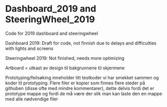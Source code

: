 # Dashboard_2019 and SteeringWheel_2019

Code for 2019 dashboard and steeringwheel

Dashboard 2019: Draft for code, not finnish due to delays and difficulties with lights and screens

Steeringwheel 2019: Not finished, needs more optimizing

Artboard = utkast av design til bakgrunnene til skjermene

Prototyping/feilsøking inneholder litt testkoder vi har smekket sammen og koder til prototyping. Flere filer er kopier som finnes flere steder på githuben (disse ofte med mindre kommentarer), dette delvis fordi det er prototype mappe og fordi de må være der slik man kan laste den en mappe med alle nødvendige filer

